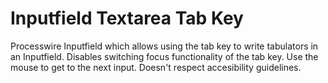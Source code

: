 # Inputfield Textarea Tab Key
Processwire Inputfield which allows using the tab key to write tabulators in an Inputfield.
Disables switching focus functionality of the tab key. Use the mouse to get to the next input.
Doesn't respect accesibility guidelines.
